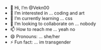 - 👋 Hi, I’m @Vekn00
- 👀 I’m interested in ... coding and art
- 🌱 I’m currently learning ...  css
- 💞️ I’m looking to collaborate on ...   nobody
- 📫 How to reach me ...  yeah no
- 😄 Pronouns: ... she/her
- ⚡ Fun fact: ... im transgender

<!---
Vekn00/Vekn00 is a ✨ special ✨ repository because its `README.md` (this file) appears on your GitHub profile.
You can click the Preview link to take a look at your changes.
--->
